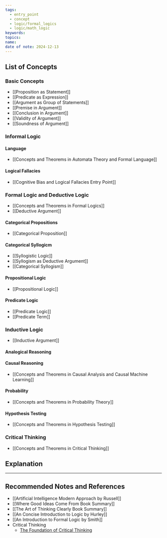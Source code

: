 ```yaml
---
tags:
  - entry_point
  - concept
  - logic/formal_logics
  - logic/math_logic
keywords: 
topics: 
name: 
date of note: 2024-12-13
---
```


## List of Concepts

### Basic Concepts 

- [[Proposition as Statement]]
- [[Predicate as Expression]]
- [[Argument as Group of Statements]]
- [[Premise in Argument]]
- [[Conclusion in Argument]]
- [[Validity of Argument]]
- [[Soundness of Argument]]


### Informal Logic 

#### Language 

- [[Concepts and Theorems in Automata Theory and Formal Language]]

#### Logical Fallacies 

- [[Cognitive Bias and Logical Fallacies Entry Point]]


### Formal Logic and Deductive Logic

- [[Concepts and Theorems in Formal Logics]]
- [[Deductive Argument]]

#### Categorical Propositions

- [[Categorical Proposition]]

#### Categorical Syllogicm

- [[Syllogistic Logic]]
- [[Syllogism as Deductive Argument]]
- [[Categorical Syllogism]]

#### Propositional Logic

- [[Propositional Logic]]

#### Predicate Logic

- [[Predicate Logic]]
- [[Predicate Term]]



### Inductive Logic

- [[Inductive Argument]]

#### Analogical Reasoning


#### Causal Reasoning

- [[Concepts and Theorems in Causal Analysis and Causal Machine Learning]]

#### Probability

- [[Concepts and Theorems in Probability Theory]]

#### Hypothesis Testing

- [[Concepts and Theorems in Hypothesis Testing]]


### Critical Thinking

- [[Concepts and Theorems in Critical Thinking]]




## Explanation










-----------
##  Recommended Notes and References


- [[Artificial Intelligence Modern Approach by Russell]]
- [[Where Good Ideas Come From Book Summary]]
- [[The Art of Thinking Clearly Book Summary]]
- [[An Concise Introduction to Logic by Hurley]]
- [[An Introduction to Formal Logic by Smith]]
- Critical Thinking 
	- [The Foundation of Critical Thinking](https://www.criticalthinking.org/pages/index-of-articles/1021/)